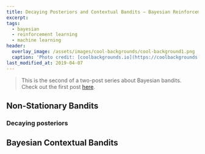 ```yaml
---
title: Decaying Posteriors and Contextual Bandits — Bayesian Reinforcement Learning (Part 2)
excerpt:
tags:
  - bayesian
  - reinforcement learning
  - machine learning
header:
  overlay_image: /assets/images/cool-backgrounds/cool-background1.png
  caption: 'Photo credit: [coolbackgrounds.io](https://coolbackgrounds.io/)'
last_modified_at: 2019-04-07
---
```


> This is the second of a two-post series about Bayesian bandits. Check out the
> first post [here](https://eigenfoo.xyz/bayesian-bandits/).

## Non-Stationary Bandits


### Decaying posteriors


## Bayesian Contextual Bandits


